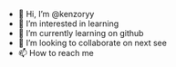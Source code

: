 - 👋 Hi, I’m @kenzoryy
- 👀 I’m interested in learning
- 🌱 I’m currently learning on github
- 💞️ I’m looking to collaborate on next see
- 📫 How to reach me 

<!---
kenzoryy/kenzoryy is a ✨ special ✨ repository because its `README.md` (this file) appears on your GitHub profile.
You can click the Preview link to take a look at your changes.
--->
